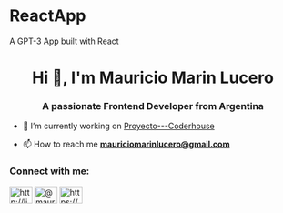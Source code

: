 # ReactApp
A GPT-3 App built with React
<h1 align="center">Hi 👋, I'm Mauricio Marin Lucero</h1>
<h3 align="center">A passionate Frontend Developer from Argentina</h3>

- 🔭 I’m currently working on [Proyecto---Coderhouse](https://github.com/MauriML/ReactApp.git)

- 📫 How to reach me **mauriciomarinlucero@gmail.com**

<h3 align="left">Connect with me:</h3>
<p align="left">
<a href="https://linkedin.com/in/http://linkedin.com/in/mauriciomarinlucero" target="blank"><img align="center" src="https://raw.githubusercontent.com/rahuldkjain/github-profile-readme-generator/master/src/images/icons/Social/linked-in-alt.svg" alt="http://linkedin.com/in/mauriciomarinlucero" height="30" width="40" /></a>
<a href="https://instagram.com/@mauri15_zurdo" target="blank"><img align="center" src="https://raw.githubusercontent.com/rahuldkjain/github-profile-readme-generator/master/src/images/icons/Social/instagram.svg" alt="@mauri15_zurdo" height="30" width="40" /></a>
<a href="https://www.behance.net/https://www.behance.net/mauricimarinl" target="blank"><img align="center" src="https://raw.githubusercontent.com/rahuldkjain/github-profile-readme-generator/master/src/images/icons/Social/behance.svg" alt="https://www.behance.net/mauricimarinl" height="30" width="40" /></a>
</p>
